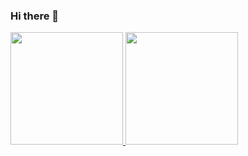 ### Hi there 👋

<div>
  <a href="https://beacons.ai/jvfalco1">
  <img height="180em" src="https://github-readme-stats.vercel.app/api?username=jvfalco1&show_icons=true&theme=dracula&include_all_commits=true&count_private=true"/>
    <img height="180em" src="https://github-readme-stats.vercel.app/api/top-langs/?username=jvfalco1&layout=compact&theme=dracula"/>

  </div>
<!--
**jvfalco1/jvfalco1** is a ✨ _special_ ✨ repository because its `README.md` (this file) appears on your GitHub profile.

Here are some ideas to get you started:

- 🔭 I’m currently working on ...
- 🌱 I’m currently learning ...
- 👯 I’m looking to collaborate on ...
- 🤔 I’m looking for help with ...
- 💬 Ask me about ...
- 📫 How to reach me: ...
- 😄 Pronouns: ...
- ⚡ Fun fact: ...
-->

